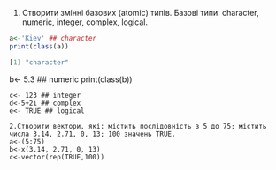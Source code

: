 1. Створити змінні базових (atomic) типів. Базові типи: character, numeric, integer, complex, logical.
```R
a<-'Kiev' ## character
print(class(a))
```
```R
[1] "character"
```
b<- 5.3 ## numeric
print(class(b))
```
c<- 123 ## integer
d<-5+2i ## complex
e<- TRUE ## logical

2.Створити вектори, які: містить послідовність з 5 до 75; містить числа 3.14, 2.71, 0, 13; 100 значень TRUE.
a<-(5:75)
b<-x(3.14, 2.71, 0, 13)
c<-vector(rep(TRUE,100))
